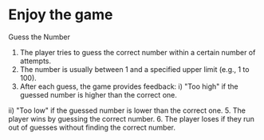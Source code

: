 # Enjoy the game 
Guess the Number 
1. The player tries to guess the correct number within a certain number of attempts.
2. The number is usually between 1 and a specified upper limit (e.g., 1 to 100).
3. After each guess, the game provides feedback:
  i) "Too high" if the guessed number is higher than the correct one.
   
  ii) "Too low" if the guessed number is lower than the correct one.
5. The player wins by guessing the correct number.
6. The player loses if they run out of guesses without finding the correct number.
   
